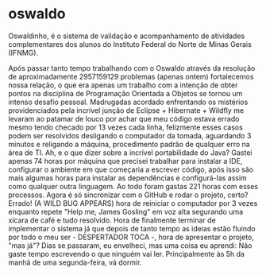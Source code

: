 # oswaldo
Oswaldinho, é o sistema de validação e acompanhamento de atividades complementares dos alunos do Instituto Federal do Norte de Minas Gerais (IFNMG). 

Após passar tanto tempo trabalhando com o Oswaldo através da resolução de aproximadamente 2957159129 problemas (apenas ontem) fortalecemos nossa relação, o que era apenas um trabalho com a intenção de obter pontos na disciplina de Programação Orientada a Objetos se tornou um intenso desafio pessoal. Madrugadas acordado enfrentando os mistérios providenciados pela incrível junção de Eclipse + Hibernate + Wildfly me levaram ao patamar de louco por achar que meu código estava errado mesmo tendo checado por 13 vezes cada linha, felizmente esses casos podem ser resolvidos desligando o computador da tomada, aguardando 3 minutos e religando a máquina, procedimento padrão de qualquer erro na área de TI. Ah, e o que dizer sobre a incrível portabilidade do Java? Gastei apenas 74 horas por máquina que precisei trabalhar para instalar a IDE, configurar o ambiente em que começaria a escrever código, após isso são mais algumas horas para instalar as dependências e configurá-las assim como qualquer outra linguagem. Ao todo foram gastas 221 horas com esses processos. Agora é só sincronizar com o GitHub e rodar o projeto, certo? Errado! (A WILD BUG APPEARS) hora de reiniciar o computador por 3 vezes enquanto repete "Help me, James Gosling" em voz alta segurando uma xícara de café e tudo resolvido. Hora de finalmente terminar de implementar o sistema já que depois de tanto tempo as ideias estão fluindo por todo o meu ser - DESPERTADOR TOCA -, hora de apresentar o projeto, "mas já"? Dias se passaram, eu envelheci, mas uma coisa eu aprendi: 
Não gaste tempo escrevendo o que ninguém vai ler. Principalmente às 5h da manhã de uma segunda-feira, vá dormir.

